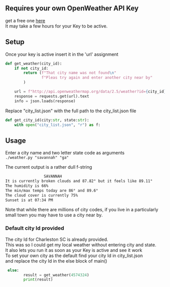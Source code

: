 ## Requires your own OpenWeather API Key
get a free one [here](https://openweathermap.org/price)\
It may take a few hours for your Key to be active.


## Setup
Once your key is active insert it in the 'url' assignment
```python
def get_weather(city_id):
    if not city_id:
        return (f"That city name was not found\n"
                f"Pleas try again and enter another city near by"
        )

    url = f"http://api.openweathermap.org/data/2.5/weather?id={city_id}&units=imperial&APPID=<ENTER YOUR API KEY HERE>" 
    response = requests.get(url).text
    info = json.loads(response)
```

Replace "city_list.json" with the full path to the city_list.json file


```python
def get_city_id(city:str, state:str):
    with open("city_list.json", "r") as f:
```

## Usage
Enter a city name and two letter state code as arguments\
```./weather.py "savannah" "ga"```

The current output is a rather dull f-string
```bash
                 SAVANNAH
It is currently broken clouds and 87.82° but it feels like 89.11°
The humidity is 66%
The min/max temps today are 86° and 89.6°
The cloud cover is currently 75%
Sunset is at 07:34 PM
```

Note that while there are millions of city codes, if you live in a particularly\
small town you may have to use a city near by.

### Default city Id provided
The city Id for Charleston SC is already provided.\
This was so I could get my local weather without entering city and state.\
It also lets you run it as soon as your Key is active and see it work\
To set your own city as the default find your city Id in city_list.json\
and replace the city Id in the else block of main()
```python
 else:
        result = get_weather(4574324)
        print(result)
```
